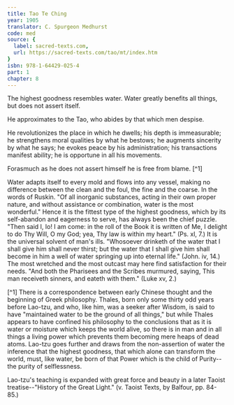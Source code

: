 ```yaml
---
title: Tao Te Ching
year: 1905
translator: C. Spurgeon Medhurst
code: med
source: {
  label: sacred-texts.com,
  url: https://sacred-texts.com/tao/mt/index.htm
}
isbn: 978-1-64429-025-4
part: 1
chapter: 8
---
```

The highest goodness resembles water. Water greatly benefits all things, but does not assert itself.

He approximates to the Tao, who abides by that which men despise.

He revolutionizes the place in which he dwells; his depth is immeasurable; he strengthens moral qualities by what he bestows; he augments sincerity by what he says; he evokes peace by his administration; his transactions manifest ability; he is opportune in all his movements.

Forasmuch as he does not assert himself he is free from blame. [^1]

Water adapts itself to every mold and flows into any vessel, making no difference between the clean and the foul, the fine and the coarse. In the words of Ruskin. "Of all inorganic substances, acting in their own proper nature, and without assistance or combination, water is the most wonderful." Hence it is the fittest type of the highest goodness, which by its self-abandon and eagerness to serve, has always been the chief puzzle. "Then said I, lo! I am come: in the roll of the Book it is written of Me, I delight to do Thy Will, O my God; yea, Thy law is within my heart." (Ps. xl, 7.) It is the universal solvent of man's ills. "Whosoever drinketh of the water that I shall give him shall never thirst; but the water that I shall give him shall become in him a well of water springing up into eternal life." (John. iv, 14.) The most wretched and the most outcast may here find satisfaction for their needs. "And both the Pharisees and the Scribes murmured, saying, This man receiveth sinners, and eateth with them." (Luke xv, 2.)



[^1] There is a correspondence between early Chinese thought and the beginning of Greek philosophy. Thales, born only some thirty odd years before Lao-tzu, and who, like him, was a seeker after Wisdom, is said to have "maintained water to be the ground of all things," but while Thales appears to have confined his philosophy to the conclusions that as it is water or moisture which keeps the world alive, so there is in man and in all things a living power which prevents them becoming mere heaps of dead atoms. Lao-tzu goes further and draws from the non-assertion of water the inference that the highest goodness, that which alone can transform the world, must, like water, be born of that Power which is the child of Purity--the purity of selflessness.

Lao-tzu's teaching is expanded with great force and beauty in a later Taoist treatise--"History of the Great Light." (v. Taoist Texts, by Balfour, pp. 84-85.)